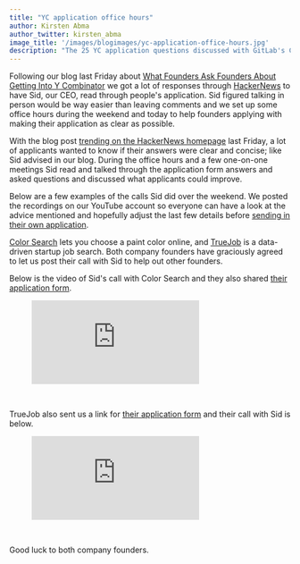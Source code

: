 ```yaml
---
title: "YC application office hours"
author: Kirsten Abma
author_twitter: kirsten_abma
image_title: '/images/blogimages/yc-application-office-hours.jpg'
description: "The 25 YC application questions discussed with GitLab's CEO"
---
```


Following our blog last Friday about [What Founders Ask Founders About Getting Into Y Combinator](https://about.gitlab.com/2016/09/30/what-founders-ask-founders-about-getting-into-yc/) we got a lot of responses through [HackerNews](news.ycombinator.com) to have Sid, our CEO, read through people's application.
Sid figured talking in person would be way easier than leaving comments and we set up some office hours during the weekend and today to help founders applying with making their application as clear as possible.

<!-- more -->

With the blog post [trending on the HackerNews homepage](https://news.ycombinator.com/item?id=12615723) last Friday, a lot of applicants wanted to know if their answers were clear and concise; like Sid advised in our blog.
During the office hours and a few one-on-one meetings Sid read and talked through the application form answers and asked questions and discussed what applicants could improve.

Below are a few examples of the calls Sid did over the weekend. We posted the recordings on our YouTube account
so everyone can have a look at the advice mentioned and hopefully adjust the last few details before [sending in their own application](https://www.ycombinator.com/apply/).

[Color Search](Colorsearch.io) lets you choose a paint color online, and [TrueJob](https://www.truejob.com/) is a data-driven startup job search. Both company founders have graciously agreed to let us post their call with Sid to help out other founders.

Below is the video of Sid's call with Color Search and they also shared [their application form](https://docs.google.com/document/d/10isDYk_fxBmyuRM2IiGdNOkX3TjWGfgx69_abkEaUbc/edit).

<figure class="video_container">
  <iframe src="https://www.youtube.com/embed/XSEtlBHDe7Q" frameborder="0" allowfullscreen></iframe>
</figure>

<br>

TrueJob also sent us a link for [their application form](https://docs.google.com/document/d/13t48qEpSDS23_U_TYXwtr_fuUTV_C0O3bKzP3IAQE3M/edit) and their call with Sid is below.

<figure class="video_container">
  <iframe src="https://www.youtube.com/embed/rVEf4_WZDbM" frameborder="0" allowfullscreen></iframe>
</figure>

<br>

Good luck to both company founders.
